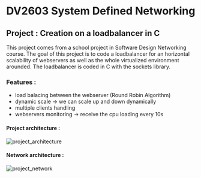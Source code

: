 # DV2603 System Defined Networking
## Project : Creation on a loadbalancer in C 

This project comes from a school project in Software Design Networking course.
The goal of this project is to code a loadbalancer for an horizontal scalability of webservers as well as the whole virtualized environment arounded.
The loadbalancer is coded in C with the sockets library.

### Features : 
 - load balacing between the webserver (Round Robin Algorithm)
 - dynamic scale -> we can scale up and down dynamically
 - multiple clients handling
 - webservers monitoring -> receive the cpu loading every 10s

#### Project architecture : 
![project_architecture](https://github.com/user-attachments/assets/06326dfe-5e94-4b7f-ae8a-af5251c81964)

#### Network architecture : 
![project_network](https://github.com/user-attachments/assets/50168e4f-97b1-44ee-81e0-478fc293e3aa)
